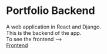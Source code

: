 # Portfolio Backend
A web application in React and Django.
</br>This is the backend of the app.
</br>To see the frontend --> 
</br>[Frontend](https://github.com/tbonnard/portfoliofrontend)